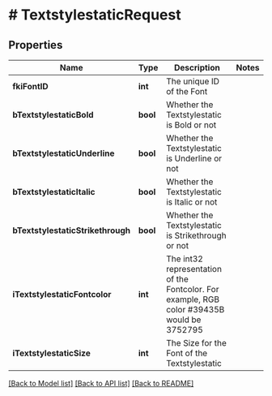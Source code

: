 # # TextstylestaticRequest

## Properties

Name | Type | Description | Notes
------------ | ------------- | ------------- | -------------
**fkiFontID** | **int** | The unique ID of the Font |
**bTextstylestaticBold** | **bool** | Whether the Textstylestatic is Bold or not |
**bTextstylestaticUnderline** | **bool** | Whether the Textstylestatic is Underline or not |
**bTextstylestaticItalic** | **bool** | Whether the Textstylestatic is Italic or not |
**bTextstylestaticStrikethrough** | **bool** | Whether the Textstylestatic is Strikethrough or not |
**iTextstylestaticFontcolor** | **int** | The int32 representation of the Fontcolor. For example, RGB color #39435B would be 3752795 |
**iTextstylestaticSize** | **int** | The Size for the Font of the Textstylestatic |

[[Back to Model list]](../../README.md#models) [[Back to API list]](../../README.md#endpoints) [[Back to README]](../../README.md)
